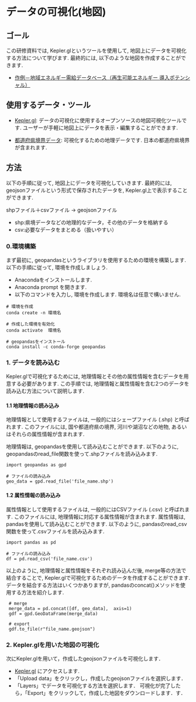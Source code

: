 # データの可視化(地図)

## ゴール
この研修資料では, Kepler.glというツールを使用して, 地図上にデータを可視化する方法について学びます. 最終的には, 以下のような地図を作成することができます. 

- [作例－地域エネルギー需給データベース（再生可能エネルギー 導入ポテンシャル）](https://energy-sustainability.jp/maps/potential/)

## 使用するデータ・ツール
- [Kepler.gl](https://kepler.gl/): データの可視化に使用するオープンソースの地図可視化ツールです. ユーザーが手軽に地図上にデータを表示・編集することができます. 

- [都道府県境界データ](https://hub.arcgis.com/datasets/d4e1992666d748a1a01fd1a34b20f88b_0/explore?location=34.332364%2C138.460294%2C6.05): 可視化するための地理データです. 日本の都道府県境界が含まれます. 

## 方法
以下の手順に従って, 地図上にデータを可視化していきます. 最終的には, geojsonファイルという形式で保存されたデータを, Kepler.gl上で表示することができます. 

shpファイル＋csvファイル -> geojsonファイル

- shp:県境データなどの地理的なデータ，その他のデータを格納する
- csv:必要なデータをまとめる（扱いやすい）

### 0.環境構築
まず最初に, geopandasというライブラリを使用するための環境を構築します. 以下の手順に従って, 環境を作成しましょう. 
- Anacondaをインストールします. 
- Anaconda prompt を開きます. 
- 以下のコマンドを入力し, 環境を作成します. 環境名は任意で構いません. 

```
# 環境を作成
conda create -n 環境名 

# 作成した環境を有効化
conda activate  環境名

# geopandasをインストール
conda install -c conda-forge geopandas
```

### 1. データを読み込む
Kepler.glで可視化するためには, 地理情報とその他の属性情報を含むデータを用意する必要があります. この手順では, 地理情報と属性情報を含む2つのデータを読み込む方法について説明します. 

#### 1.1 地理情報の読み込み
地理情報として使用するファイルは, 一般的にはシェープファイル (.shp) と呼ばれます. このファイルには, 国や都道府県の境界, 河川や湖沼などの地物, あるいはそれらの属性情報が含まれます. 

地理情報は, geopandasを使用して読み込むことができます. 以下のように, geopandasのread_file関数を使って.shpファイルを読み込みます. 


```
import geopandas as gpd

# ファイルの読み込み
geo_data = gpd.read_file('file_name.shp')
```

#### 1.2 属性情報の読み込み
属性情報として使用するファイルは, 一般的にはCSVファイル (.csv) と呼ばれます. このファイルには, 地理情報に対応する属性情報が含まれます. 
属性情報は, pandasを使用して読み込むことができます. 以下のように, pandasのread_csv関数を使って.csvファイルを読み込みます. 


```
import pandas as pd

# ファイルの読み込み
df = pd.read_csv('file_name.csv')
```
以上のように, 地理情報と属性情報をそれぞれ読み込んだ後, merge等の方法で結合することで, Kepler.glで可視化するためのデータを作成することができます. 
データを結合する方法はいくつかありますが, pandasのconcat()メソッドを使用する方法を紹介します. 

```
 # merge
 merge_data = pd.concat([df, geo_data],  axis=1)
 gdf = gpd.GeoDataFrame(merge_data)
 
 # export
 gdf.to_file(r"file_name.geojson")
```


### 2. Kepler.glを用いた地図の可視化
次にKepler.glを用いて，作成したgeojsonファイルを可視化します．

- [Kepler.gl](https://kepler.gl/demo) にアクセスします. 
- 「Upload data」をクリックし，作成したgeojsonファイルを選択します．
-  「Layers」でデータを可視化する方法を選択します．
可視化が完了したら，「Export」をクリックして，作成した地図をダウンロードします．す．
